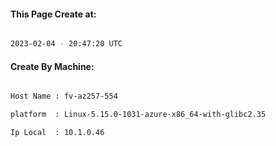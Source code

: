 
   
#### This Page Create at:

```bash

2023-02-04 - 20:47:20 UTC

```

#### Create By Machine:

```bash

Host Name : fv-az257-554

platform  : Linux-5.15.0-1031-azure-x86_64-with-glibc2.35

Ip Local  : 10.1.0.46

```

